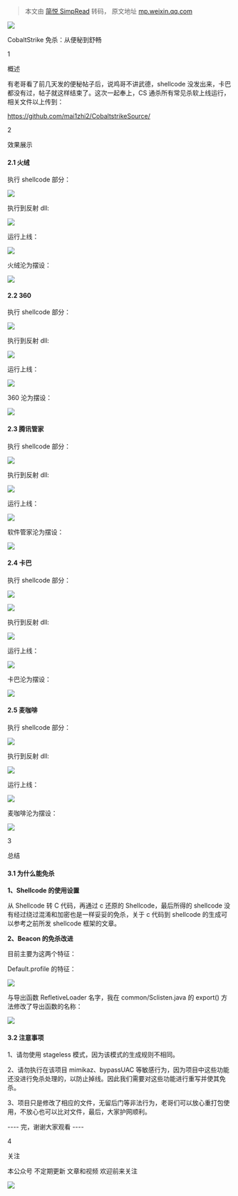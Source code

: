 > 本文由 [简悦 SimpRead](http://ksria.com/simpread/) 转码， 原文地址 [mp.weixin.qq.com](https://mp.weixin.qq.com/s/FhcGJl4_vdpDiEAjHl5cmw)

![](https://mmbiz.qpic.cn/mmbiz_png/Jvbbfg0s6ADe5a0d1wrESSwdwNL7sgxwE8vMg9JfaDuHN4dP3ze8uj5wZtLTQ10c1GwM477H2eI7u6K5lnwa6g/640?wx_fmt=png)

CobaltStrike 免杀：从便秘到舒畅

1

概述

有老哥看了前几天发的便秘帖子后，说鸡哥不讲武德，shellcode 没发出来，卡巴都没有过，帖子就这样结束了。这次一起奉上，CS 通杀所有常见杀软上线运行，相关文件以上传到：

https://github.com/mai1zhi2/CobaltstrikeSource/

2

效果展示

#### **2.1 火绒**

执行 shellcode 部分：

![](https://mmbiz.qpic.cn/mmbiz_png/Jvbbfg0s6ADe5a0d1wrESSwdwNL7sgxwvG8Foibnc8ibQT6QAAg1lyGx9e3fJomHkhD1tQPN63Xj9Jo3rpKy8gmg/640?wx_fmt=png)

执行到反射 dll:

![](https://mmbiz.qpic.cn/mmbiz_png/Jvbbfg0s6ADe5a0d1wrESSwdwNL7sgxwy5FiaFNKcZbG0Cp7uXX4k3xibgqlJxtMP0rwPNZTae5pOh2ibtt9Mf7oA/640?wx_fmt=png)

运行上线：

![](https://mmbiz.qpic.cn/mmbiz_png/Jvbbfg0s6ADe5a0d1wrESSwdwNL7sgxwbQWNGhhmWpiaer2ibcj3onibxcPZcUeEkBQ3SVUGrCddmqichuibTiaclaGA/640?wx_fmt=png)

火绒沦为摆设：

![](https://mmbiz.qpic.cn/mmbiz_png/Jvbbfg0s6ADe5a0d1wrESSwdwNL7sgxwNWlicdLlTGVNagDvsX7mzETCQAHx2wicPBdjAqopyb113VlW8b9MzxfQ/640?wx_fmt=png)

#### **2.2 360**

执行 shellcode 部分：

![](https://mmbiz.qpic.cn/mmbiz_png/Jvbbfg0s6ADe5a0d1wrESSwdwNL7sgxwUzIF4dNIJicWricVF3zr1dP59Qh0gxyLQpicZmRhtrdw9ohIH1D22D2qw/640?wx_fmt=png)

执行到反射 dll:

![](https://mmbiz.qpic.cn/mmbiz_png/Jvbbfg0s6ADe5a0d1wrESSwdwNL7sgxwIIKShBjCplQdarOo9SJ5fibB2l29rDKtxHEc4BZf4Sde4z5b7UGIicZw/640?wx_fmt=png)

运行上线：

![](https://mmbiz.qpic.cn/mmbiz_png/Jvbbfg0s6ADe5a0d1wrESSwdwNL7sgxwyqgdILXMgicazWMLLbrvLVchzjYeXPdTniaoNgDCEbcRz5jERWzWtXVA/640?wx_fmt=png)

360 沦为摆设：

![](https://mmbiz.qpic.cn/mmbiz_png/Jvbbfg0s6ADe5a0d1wrESSwdwNL7sgxwj48L4EmsWBJYtyPNPMcWoPCEKqs3mtHU975XEtGzx2uex9o870HkOw/640?wx_fmt=png)

#### **2.3 腾讯管家**

执行 shellcode 部分：

![](https://mmbiz.qpic.cn/mmbiz_png/Jvbbfg0s6ADe5a0d1wrESSwdwNL7sgxww04pox5icXqMibn3MicSOYqg0bEohujnlbmKCPia7Pvj9lbib9KVKqva7NA/640?wx_fmt=png)

执行到反射 dll:

![](https://mmbiz.qpic.cn/mmbiz_png/Jvbbfg0s6ADe5a0d1wrESSwdwNL7sgxwSVBFylibY2RdeTx4tcWHn6L4IsyOjxOQmeVTiaQL2SVNjuSR1YqHDMMw/640?wx_fmt=png)

运行上线：

![](https://mmbiz.qpic.cn/mmbiz_png/Jvbbfg0s6ADe5a0d1wrESSwdwNL7sgxwGeUEPOeF2iaeaicSr72jd5rRDLIc0EsB7I9iaAYqZzEkCBOYvoxdCJDOg/640?wx_fmt=png)

软件管家沦为摆设：

![](https://mmbiz.qpic.cn/mmbiz_png/Jvbbfg0s6ADe5a0d1wrESSwdwNL7sgxwEuVrIqNMgyBEWHaFf7F057wtt0ufMaCVPv7KZmv36oJEcRddbXzlHQ/640?wx_fmt=png)

#### **2.4 卡巴**

执行 shellcode 部分：

![](https://mmbiz.qpic.cn/mmbiz_png/Jvbbfg0s6ADe5a0d1wrESSwdwNL7sgxwX3NNUfP3Lvf43otyiczQSAibdJymJIZg3bdGiaU1oWnFgentCRy0gVE1g/640?wx_fmt=png)

![](https://mmbiz.qpic.cn/mmbiz_png/Jvbbfg0s6ADe5a0d1wrESSwdwNL7sgxwA80Skc4wbzCyvhibYSyevy91xkgXMtVlBKobS6dJ8S127sBwIp9iaA7w/640?wx_fmt=png)

执行到反射 dll:

![](https://mmbiz.qpic.cn/mmbiz_png/Jvbbfg0s6ADe5a0d1wrESSwdwNL7sgxwOQ3dAZLGTECL7N9kzCe98SzZQDwt1wtcxRO3rjlQdn9L9e4fBVD7Gw/640?wx_fmt=png)

运行上线：

![](https://mmbiz.qpic.cn/mmbiz_png/Jvbbfg0s6ADe5a0d1wrESSwdwNL7sgxw78Hia9jTfIfIze5KNzfY68ibS2cFLAmX5r4Za81RYf9j73GDjTmUSCLg/640?wx_fmt=png)

卡巴沦为摆设：

![](https://mmbiz.qpic.cn/mmbiz_png/Jvbbfg0s6ADe5a0d1wrESSwdwNL7sgxw17wJ8cZE9icOz1g2xDUhs6txGsQX5hIPajmEJVcDjoicuKlO8yVogY2Q/640?wx_fmt=png)

#### **2.5 麦咖啡**

执行 shellcode 部分：

![](https://mmbiz.qpic.cn/mmbiz_png/Jvbbfg0s6ADe5a0d1wrESSwdwNL7sgxwzZUF0KIFVmzztOCsaHfR4aQYbia6Hv0wNtclAjVxO5N6P7icX1OLjiacQ/640?wx_fmt=png)

执行到反射 dll:

![](https://mmbiz.qpic.cn/mmbiz_png/Jvbbfg0s6ADe5a0d1wrESSwdwNL7sgxwNEd25w3xHuZVqcFJqUzcbibSSiclloJUMdjexnfUBXiaVEeMs4V7RSTeg/640?wx_fmt=png)

运行上线：

![](https://mmbiz.qpic.cn/mmbiz_png/Jvbbfg0s6ADe5a0d1wrESSwdwNL7sgxwa4Vdtt2V7Picjo6HP2VCDbsSNQuPd6xBiatiaxrgHb1LHcOTmFuIsHk8g/640?wx_fmt=png)

麦咖啡沦为摆设：

![](https://mmbiz.qpic.cn/mmbiz_png/Jvbbfg0s6ADe5a0d1wrESSwdwNL7sgxwo1Uhw4Y0znBT57xMymftJSkGiaibN1WlRCScl11nSTQtqOic9Wf3jnTqQ/640?wx_fmt=png)

3

总结

#### **3.1 为什么能免杀**

**1、Shellcode 的使用设置**

从 Shellcode 转 C 代码，再通过 c 还原的 Shellcode，最后所得的 shellcode 没有经过绕过混淆和加密也是一样妥妥的免杀，关于 c 代码到 shellcode 的生成可以参考之前所发 shellcode 框架的文章。

**2、Beacon 的免杀改进**

目前主要为这两个特征：

Default.profile 的特征：

![](https://mmbiz.qpic.cn/mmbiz_png/Jvbbfg0s6ADe5a0d1wrESSwdwNL7sgxwu2c2g4FsGrIcjm53GopbMkqz5sSa9eCnR0NOdMBKf02bcuo6yN46bQ/640?wx_fmt=png)

与导出函数 RefletiveLoader 名字，我在 common/Sclisten.java 的 export() 方法修改了导出函数的名称：

![](https://mmbiz.qpic.cn/mmbiz_png/Jvbbfg0s6ADe5a0d1wrESSwdwNL7sgxwoOdOsB5lGAZqeAYh27iaKJkx8lW0YfAicZY5mdibicRaKRU9FcA6BxuPeg/640?wx_fmt=png)

#### **3.2 注意事项**

1、请勿使用 stageless 模式，因为该模式的生成规则不相同。

2、请勿执行在该项目 mimikaz、bypassUAC 等敏感行为，因为项目中这些功能还没进行免杀处理的，以防止掉线。因此我们需要对这些功能进行重写并使其免杀。

3、项目只是修改了相应的文件，无留后门等非法行为，老哥们可以放心重打包使用，不放心也可以比对文件，最后，大家护网顺利。

---- 完，谢谢大家观看 ----

4

关注

本公众号 不定期更新 文章和视频 欢迎前来关注

![](https://mmbiz.qpic.cn/mmbiz_jpg/Jvbbfg0s6ADe5a0d1wrESSwdwNL7sgxwPmOcPTxgdn5FlkBCuyEX1M1hs5zwLfxiaA7PRGnkPs6r6KhU06kRniaw/640?wx_fmt=jpeg)